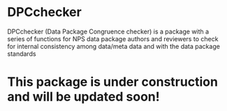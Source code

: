 # DPCchecker
DPCchecker (Data Package Congruence checker) is a package with a series of functions for NPS data package authors and reviewers to check for internal consistency among data/meta data and with the data package standards

# This package is under construction and will be updated soon!
